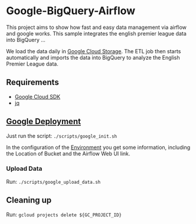 # Google-BigQuery-Airflow
This project aims to show how fast and easy data management via airflow and google works. 
This sample integrates the english premier league data into BigQuery ...

We load the data daily in [Google Cloud Storage](https://console.cloud.google.com/storage/browser).
The ETL job then starts automatically and imports the data into BigQuery to analyze the English Premier League data.

## Requirements
 * [Google Cloud SDK](https://cloud.google.com/sdk/install)
 * [jq](https://stedolan.github.io/jq/)

## [Google Deployment](https://cloud.google.com/composer/docs/quickstart)
Just run the script: `./scripts/google_init.sh`

In the configuration of the [Environment](https://console.cloud.google.com/composer) you get some information, including the Location of Bucket and the Airflow Web UI link.

### Upload Data
Run: `./scripts/google_upload_data.sh`

## Cleaning up
Run: `gcloud projects delete ${GC_PROJECT_ID}`
